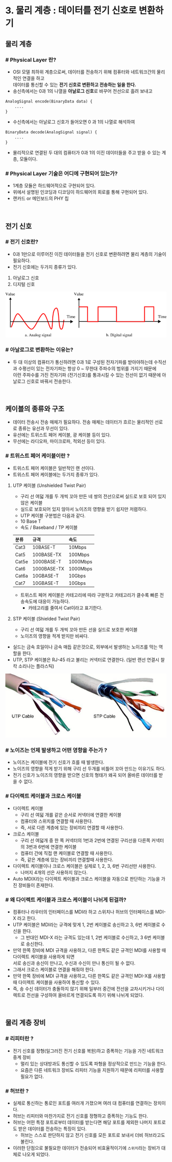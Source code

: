 # 3. 물리 계층 : 데이터를 전기 신호로 변환하기
## 물리 계층
### # Physical Layer 란?
- OSI 모델 최하위 계층으로써, 데이터를 전송하기 위해 컴퓨터와 네트워크간의 물리적인 연결을 하고 <br>
데이터를 통신할 수 있는 **전기 신호로 변환하고 전송하는 일을 한다.**
- 송신측에서는 0과 1의 나열을 **아날로그 신호**로 바꾸어 전선으로 흘려 보내고 <br>
```
AnalogSignal encode(BinaryData data) {
    ....
}
```
- 수신측에서는 아날로그 신호가 들어오면 0 과 1의 나열로 해석하여 <br>
```
BinaryData decode(AnalogSignal signal) {
    ....
}
```
- 물리적으로 연결된 두 대의 컴퓨터가 0과 1의 이진 데이터들을 주고 받을 수 있는 계층, 모듈이다.

### # Physical Layer 기술은 어디에 구현되어 있는가?
- 1계층 모듈은 하드웨어적으로 구현되어 있다.
- 위에서 설명된 인코딩과 디코딩이 하드웨어의 회로를 통해 구현되어 있다.
- 랜카드 or 메인보드의 PHY 칩

<br>


## 전기 신호
### # 전기 신호란?
- 0과 1만으로 이루어진 이진 데이터들을 전기 신호로 변환하려면 물리 계층의 기술이 필요하다.
- 전기 신호에는 두가지 종류가 있다.
1. 아날로그 신호
2. 디지털 신호

![아날로그_디지털 신호](./img/signal.png)

### # 아날로그로 변환하는 이유는?
- 두 대 이상의 컴퓨터가 통신하려면 0과 1로 구성된 전자기파를 받아야하는데 수직선과 수평선이 있는 전자기파는 항상 0 ~ 무한대 주파수의 범위를 가지기 때문에 <br>
이런 주파수를 가진 전자기파 (전기신호)를 통과시킬 수 있는 전선이 없기 때문에 아날로그 신호로 바꿔서 전송한다.

<br>

## 케이블의 종류와 구조
- 데이터 전송시 전송 매체가 필요하다. 전송 매체는 데이터가 흐르는 물리적인 선로로 종류는 유선과 무선이 있다.
- 유선에는 트위스트 페어 케이블, 광 케이블 등이 있다.
- 무선에는 라디오파, 마이크로파, 적외선 등이 있다.

### # 트위스트 페어 케이블이란 ?
- 트위스트 페어 케이블은 일반적인 랜 선이다.
- 트위스트 페어 케이블에는 두가지 종류가 있다.
1. UTP 케이블 (Unshielded Twist Pair)
    - 구리 선 여덟 개를 두 개씩 꼬아 만든 네 쌍의 전선으로써 실드로 보호 되어 있지 않은 케이블
    - 실드로 보호되어 있지 않아서 노이즈의 영향을 받기 쉽지만 저렴하다.
    - UTP 케이블 구분법은 다음과 같다.
    - 10 Base T
    - 속도 / Baseband / TP 케이블
      
    |분류|규격|속도|
    |------|------|------|
    |Cat3|10BASE-T|10Mbps|
    |Cat5|100BASE-TX|100Mbps|
    |Cat5e|1000BASE-T|1000Mbps|
    |Cat6|1000BASE-TX|1000Mbps|
    |Cat6a|10GBASE-T|10Gbps|
    |Cat7|10GBASE-T|10Gbps|
    
    - 트위스트 페어 케이블은 카테고리에 따라 구분하고 카테고리가 클수록 빠른 전송속도에 대응이 가능하다.
        - 카테고리를 줄여서 Cat이라고 표기한다.
    
2. STP 케이블 (Shielded Twist Pair)
    - 구리 선 여덟 개를 두 개씩 꼬아 만든 선을 실드로 보호한 케이블
    - 노이즈의 영향을 적게 받지만 비싸다.
- 실드는 금속 호일이나 금속 매듭 같은것으로, 외부에서 발생하는 노이즈를 막는 역할을 한다.
- UTP, STP 케이블은 RJ-45 라고 불리는 커넥터로 연결한다. (일반 랜선 연결시 찰칵 소리나는 플라스틱)

![UTP STP 케이블](./img/utp_stp_cable.jpeg)

### # 노이즈는 언제 발생하고 어떤 영향을 주는가 ?
- 노이즈는 케이블에 전기 신호가 흐를 때 발생한다.
- 노이즈의 영향을 적게 받기 위해 구리 선 두개를 비틀어 꼬아 만드는 이유기도 하다.
- 전기 신호가 노이즈의 영향을 받으면 신호의 형태가 왜곡 되어 올바른 데이터를 받을 수 없다.

### # 다이렉트 케이블과 크로스 케이블
- 다이렉트 케이블
    - 구리 선 여덟 개를 같은 순서로 커넥터에 연결한 케이블
    - 컴퓨터와 스위치를 연결할 때 사용한다.
    - 즉, 서로 다른 계층에 있는 장비끼리 연결할 때 사용한다.
- 크로스 케이블
    - 구리 선 여덟개 중 한 쪽 커넥터의 1번과 2번에 연결된 구리선을 다른쪽 커넥터의 3번과 6번에 연결한 케이블
    - 컴퓨터 간에 직접 랜 케이블로 연결할 때 사용한다.
    - 즉, 같은 계층에 있는 장비끼리 연결할때 사용한다.
- 다이렉트 케이블이나 크로스 케이블은 실제로 1, 2, 3, 6번 구리선만 사용한다.
    - 나머지 4개의 선은 사용하지 않는다.
- Auto MDIX라는 다이렉트 케이블과 크로스 케이블을 자동으로 판단하는 기능을 가진 장비들이 존재한다.

### # 왜 다이렉트 케이블과 크로스 케이블이 나뉘게 된걸까?
- 컴퓨터나 라우터의 인터페이스를 MDI라 하고 스위치나 허브의 인터페이스를 MDI-X 라고 한다.
- UTP 케이블은 MDI라는 규격에 맞게 1, 2번 케이블로 송신하고 3, 6번 케이블로 수신을 한다.
    - 그 반대인 MDI-X 라는 규격도 있는데 1, 2번 케이블로 수신하고, 3 6번 케이블로 송신한다.
- 만약 한쪽 장비에 MDI 규격을 사용하고, 다른 한쪽도 같은 규격인 MDI를 사용할 때 다이렉트 케이블을 사용하게 되면 <br>
서로 송신과 송신이 만나고, 수신과 수신이 만나 통신이 될 수 없다.
- 그래서 크로스 케이블로 연결을 해줘야 한다.
- 만약 한쪽 장비에 MDI 규격을 사용하고, 다른 한쪽도 같은 규격인 MDI-X를 사용할 때 다이렉트 케이블을 사용하여 통신할 수 있다.
- 즉, 송 수신 데이터가 충돌하지 않기 위해 일부러 중간에 전선을 교차시키거나 다이렉트로 전선을 구성하여 올바르게 연결되도록 하기 위해 나뉘게 되었다.

<br>

## 물리 계층 장비
### # 리피터란 ?
- 전기 신호를 정형(일그러진 전기 신호를 복원)하고 증폭하는 기능을 가진 네트워크 중계 장비
    - 멀리 있는 상대방과도 통신할 수 있도록 파형을 정상적으로 만드는 기능을 한다.
    - 요즘은 다른 네트워크 장비도 리피터 기능을 지원하기 때문에 리피터를 사용할 필요가 없다.

### # 허브란 ?
- 실제로 통신하는 통로인 포트를 여러개 가졌으며 여러 대 컴퓨터를 연결하는 장치이다.
- 허브는 리피터와 마찬가지로 전기 신호를 정형하고 증폭하는 기능도 한다.
- 허브는 어떤 특정 포트로부터 데이터를 받는다면 해당 포트를 제외한 나머지 포트로도 받은 데이터를 전송하는 특징이 있다.
    - 허브는 스스로 판단하지 않고 전기 신호를 모든 포트로 보내서 더비 허브라고도 불린다.
- 이러한 단점으로 불필요한 데이터가 전송되어 비효율적이기에 `스위치`라는 장비가 대체로 나오게 되었다.
